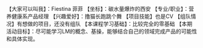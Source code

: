 【大家可以叫我】：Fiestina 菲菲
【坐标】：碳水量爆炸的西安
【专业/职业】：营养健康系产品经理
【兴趣爱好】：撸猫长跑跳个舞
【项目技能】也是CV
【组队情况】有想做的项目，还没有组队
【本课程学习基础】：比较完全的零基础
【本期活动目标】：尽可能学习LM的概念、基操，能够结合自己的领域完成产品的可能性和具体实现。
